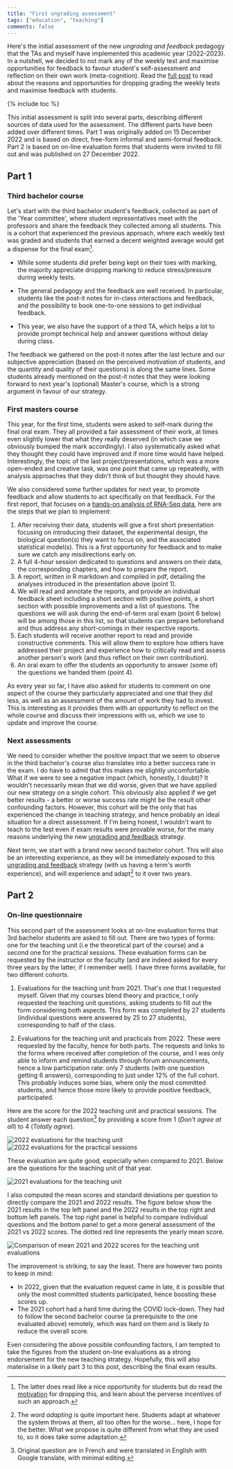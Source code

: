 ```yaml
---
title: "First ungrading assessment"
tags: ["education", "teaching"]
comments: false
---
```


Here's the initial assessment of the new *ungrading and feedback*
pedagogy that the TAs and myself have implemented this academic year
(2022-2023). In a nutshell, we decided to not mark any of the weekly
test and maximise opportunities for feedback to favour student's
self-assessment and reflection on their own work
(meta-cognition). Read the [full
post](https://lgatto.github.io/ungrading/) to read about the reasons
and opportunities for dropping grading the weekly tests and maximise
feedback with students.

<!--more-->

{% include toc %}

This initial assessment is split into several parts, describing
different sources of data used for the assessment. The different parts
have been added over different times. Part 1 was originally added on
15 December 2022 and is based on direct, free-form informal and
semi-formal feedback. Part 2 is based on on-line evaluation forms that
students were invited to fill out and was published on 27 December
2022.

## Part 1

### Third bachelor course

Let's start with the third bachelor student's feedback, collected as
part of the 'Year committee', where student representatives meet with
the professors and share the feedback they collected among all
students. This is a cohort that experienced the previous approach,
where each weekly test was graded and students that earned a decent
weighted average would get a dispense for the final exam[^1].

- While some students did prefer being kept on their toes with
  marking, the majority appreciate dropping marking to reduce
  stress/pressure during weekly tests.

- The general pedagogy and the feedback are well received. In
  particular, students like the post-it notes for in-class
  interactions and feedback, and the possibility to book one-to-one
  sessions to get individual feedback.

- This year, we also have the support of a third TA, which helps a lot
  to provide prompt technical help and answer questions without delay
  during class.

The feedback we gathered on the post-it notes after the last lecture
and our subjective appreciation (based on the perceived motivation of
students, and the quantity and quality of their questions) is along
the same lines. Some students already mentioned on the post-it notes
that they were looking forward to next year's (optional) Master's
course, which is a strong argument in favour of our strategy.

### First masters course

This year, for the first time, students were asked to self-mark during
the final oral exam. They all provided a fair assessment of their
work, at times even slightly lower that what they really deserved (in
which case we obviously bumped the mark accordingly). I also
systematically asked what they thought they could have improved and if
more time would have helped. Interestingly, the topic of the last
project/presentations, which was a more open-ended and creative task,
was one point that came up repeatedly, with analysis approaches that
they didn't think of but thought they should have.

We also considered some further updates for next year, to promote
feedback and allow students to act specifically on that feedback. For
the first report, that focuses on a [hands-on analysis of RNA-Seq
data](https://uclouvain-cbio.github.io/WSBIM2122/sec-rnaseq.html),
here are the steps that we plan to implement:

1. After receiving their data, students will give a first short
   presentation focusing on introducing their dataset, the
   experimental design, the biological question(s) they want to focus
   on, and the associated statistical model(s). This is a first
   opportunity for feedback and to make sure we catch any
   misdirections early on.
2. A full 4-hour session dedicated to questions and answers on their
   data, the corresponding chapters, and how to prepare the report.
3. A report, written in R markdown and compiled in pdf, detailing the
   analyses introduced in the presentation above (point 1).
4. We will read and annotate the reports, and provide an individual
   feedback sheet including a short section with positive points, a
   short section with possible improvements and a list of
   questions. The questions we will ask during the end-of-term oral
   exam (point 6 below) will be among those in this list, so that
   students can prepare beforehand and thus address any short-comings
   in their respective reports.
5. Each students will receive another report to read and provide
   constructive comments. This will allow them to explore how others
   have addressed their project and experience how to critically read
   and assess another person's work (and thus reflect on their own
   contribution).
6. An oral exam to offer the students an opportunity to answer (some
   of) the questions we handed them (point 4).

As every year so far, I have also asked for students to comment on one
aspect of the course they particularly appreciated and one that they
did less, as well as an assessment of the amount of work they had to
invest. This is interesting as it provides them with an opportunity to
reflect on the whole course and discuss their impressions with us,
which we use to update and improve the course.

### Next assessments

We need to consider whether the positive impact that we seem to
observe in the third bachelor's course also translates into a better
success rate in the exam. I do have to admit that this makes me
slightly uncomfortable. What if we were to see a negative impact
(which, honestly, I doubt)? It wouldn't necessarily mean that we did
worse, given that we have applied our new strategy on a single
cohort. This obviously also applied if we get better results - a
better or worse success rate might be the result other confounding
factors. However, this cohort will be the only that has experienced
the change in teaching strategy, and hence probably an ideal situation
for a direct assessment. If I'm being honest, I wouldn't want to teach
to the test even if exam results were provable worse, for the many
reasons underlying the new [ungrading and
feedback](https://lgatto.github.io/ungrading/) strategy.

Next term, we start with a brand new second bachelor cohort. This will
also be an interesting experience, as they will be immediately exposed
to this [ungrading and feedback](https://lgatto.github.io/ungrading/)
strategy (with us having a term's worth experience), and will
experience and adapt[^2] to it over two years.

[^1]: The latter does read like a nice opportunity for students but do read the [motivation](https://lgatto.github.io/ungrading/) for dropping this, and learn about the perverse incentives of such an approach.

[^2]: The word *adapting* is quite important here. Students adapt at whatever the system throws at them, all too often for the worse... here, I hope for the better. What we propose is quite different from what they are used to, so it does take some adaptation.

## Part 2

### On-line questionnaire

This second part of the assessment looks at on-line evaluation forms
that 3rd bachelor students are asked to fill out. There are two types
of forms: one for the teaching unit (i.e the theoretical part of the
course) and a second one for the practical sessions. These evaluation
forms can be requested by the instructor or the faculty (and are
indeed asked for every three years by the latter, if I remember
well). I have three forms available, for two different cohorts.

1. Evaluations for the teaching unit from 2021. That's one that I
   requested myself. Given that my courses blend theory and practice,
   I only requested the teaching unit questions, asking students to
   fill out the form considering both aspects. This form was completed
   by 27 students (individual questions were answered by 25 to 27
   students), corresponding to half of the class.

2. Evaluations for the teaching unit and practicals from 2022. These
   were requested by the faculty, hence for both parts. The requests
   and links to the forms where received after completion of the
   course, and I was only able to inform and remind students through
   forum announcements, hence a low participation rate: only 7
   students (with one question getting 6 answers), corresponding to
   just under 12% of the full cohort. This probably induces some bias,
   where only the most committed students, and hence those more likely
   to provide positive feedback, participated.

Here are the score for the 2022 teaching unit and practical
sessions. The student answer each question[^3] by providing a score
from 1 (*Don't agree at all*) to 4 (*Totally agree*).

[^3]: Original question are in French and were translated in English with Google translate, with minimal editing.

![2022 evaluations for the teaching unit](/images/eval_scores_ue_22.png)
![2022 evaluations for the practical sessions](/images/eval_scores_tp_22.png)

These evaluation are quite good, especially when compared
to 2021. Below are the questions for the teaching unit of that year.

![2021 evaluations for the teaching unit](/images/eval_scores_ue_21.png)

I also computed the mean scores and standard deviations per question
to directly compare the 2021 and 2022 results. The figure below show
the 2021 results in the top left panel and the 2022 results in the top
right and bottom left panels. The top right panel is helpful to
compare individual questions and the bottom panel to get a more
general assessment of the 2021 vs 2022 scores. The dotted red line
represents the yearly mean score.

![Comparison of mean 2021 and 2022 scores for the teaching unit evaluations](/images/mean_ue_21_22.png)

The improvement is striking, to say the least. There are however two
points to keep in mind:

- In 2022, given that the evaluation request came in late, it is
  possible that only the most committed students participated, hence
  boosting these scores up.
- The 2021 cohort had a hard time during the COVID lock-down. They had
  to follow the second bachelor course (a prerequisite to the one
  evaluated above) remotely, which was hard on them and is likely to
  reduce the overall score.

Even considering the above possible confounding factors, I am tempted
to take the figures from the student on-line evaluations as a strong
endorsement for the new teaching strategy. Hopefully, this will also
materialise in a likely part 3 to this post, describing the final exam
results.
